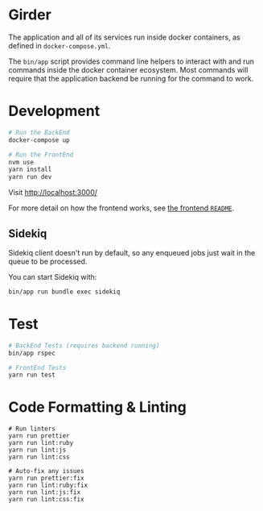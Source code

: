 # Girder

The application and all of its services run inside docker containers, as defined in `docker-compose.yml`.

The `bin/app` script provides command line helpers to interact with and run commands inside the docker container ecosystem. Most commands will require that the application backend be running for the command to work.

# Development

```bash
# Run the BackEnd
docker-compose up

# Run the FrontEnd
nvm use
yarn install
yarn run dev
```

Visit [http://localhost:3000/](http://localhost:7000/)

For more detail on how the frontend works, see [the frontend `README`](app/frontend/README.md).

## Sidekiq

Sidekiq client doesn't run by default, so any enqueued jobs just wait in the queue to be processed.

You can start Sidekiq with:

```bash
bin/app run bundle exec sidekiq
```

# Test

```bash
# BackEnd Tests (requires backend running)
bin/app rspec

# FrontEnd Tests
yarn run test
```

# Code Formatting & Linting

```shell
# Run linters
yarn run prettier
yarn run lint:ruby
yarn run lint:js
yarn run lint:css

# Auto-fix any issues
yarn run prettier:fix
yarn run lint:ruby:fix
yarn run lint:js:fix
yarn run lint:css:fix
```
